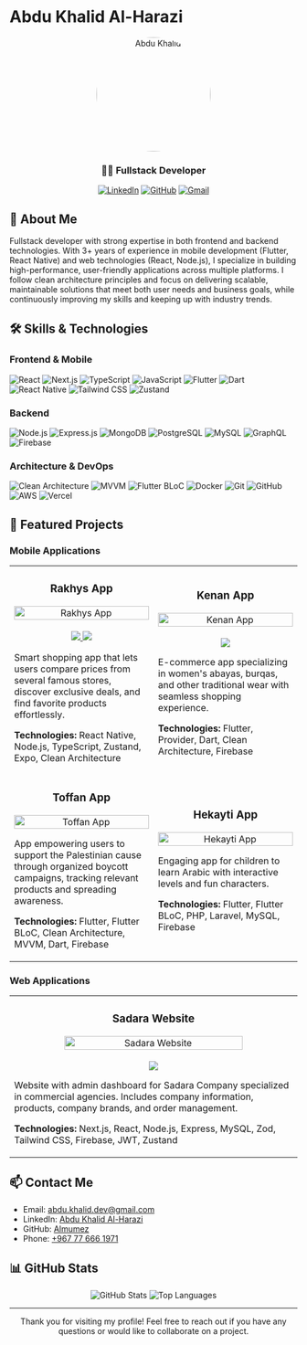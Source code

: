 # Abdu Khalid Al-Harazi

<div align="center">
  <img src="https://firebasestorage.googleapis.com/v0/b/mlproject-60be1.appspot.com/o/portfolio%2Fphoto_2024-12-05_21-45-49.jpg?alt=media&token=68799620-4b6c-486a-a06d-72f639fe8929" alt="Abdu Khalid" width="200" style="border-radius: 50%;">
  <h3>👨‍💻 Fullstack Developer</h3>
  
  [![LinkedIn](https://img.shields.io/badge/LinkedIn-0077B5?style=for-the-badge&logo=linkedin&logoColor=white)](https://www.linkedin.com/in/abdu-khalid-al-harazi-4866b4264/)
  [![GitHub](https://img.shields.io/badge/GitHub-100000?style=for-the-badge&logo=github&logoColor=white)](https://github.com/Almumez)
  [![Gmail](https://img.shields.io/badge/Gmail-D14836?style=for-the-badge&logo=gmail&logoColor=white)](mailto:abdu.khalid.dev@gmail.com)
</div>

## 🚀 About Me

Fullstack developer with strong expertise in both frontend and backend technologies. With 3+ years of experience in mobile development (Flutter, React Native) and web technologies (React, Node.js), I specialize in building high-performance, user-friendly applications across multiple platforms. I follow clean architecture principles and focus on delivering scalable, maintainable solutions that meet both user needs and business goals, while continuously improving my skills and keeping up with industry trends.

## 🛠️ Skills & Technologies

### Frontend & Mobile
![React](https://img.shields.io/badge/React-20232A?style=for-the-badge&logo=react&logoColor=61DAFB)
![Next.js](https://img.shields.io/badge/Next.js-000000?style=for-the-badge&logo=next.js&logoColor=white)
![TypeScript](https://img.shields.io/badge/TypeScript-007ACC?style=for-the-badge&logo=typescript&logoColor=white)
![JavaScript](https://img.shields.io/badge/JavaScript-F7DF1E?style=for-the-badge&logo=javascript&logoColor=black)
![Flutter](https://img.shields.io/badge/Flutter-02569B?style=for-the-badge&logo=flutter&logoColor=white)
![Dart](https://img.shields.io/badge/Dart-0175C2?style=for-the-badge&logo=dart&logoColor=white)
![React Native](https://img.shields.io/badge/React_Native-20232A?style=for-the-badge&logo=react&logoColor=61DAFB)
![Tailwind CSS](https://img.shields.io/badge/Tailwind_CSS-38B2AC?style=for-the-badge&logo=tailwind-css&logoColor=white)
![Zustand](https://img.shields.io/badge/Zustand-FF9E0F?style=for-the-badge&logo=react&logoColor=white)

### Backend
![Node.js](https://img.shields.io/badge/Node.js-43853D?style=for-the-badge&logo=node.js&logoColor=white)
![Express.js](https://img.shields.io/badge/Express.js-404D59?style=for-the-badge&logo=express&logoColor=white)
![MongoDB](https://img.shields.io/badge/MongoDB-4EA94B?style=for-the-badge&logo=mongodb&logoColor=white)
![PostgreSQL](https://img.shields.io/badge/PostgreSQL-316192?style=for-the-badge&logo=postgresql&logoColor=white)
![MySQL](https://img.shields.io/badge/MySQL-005C84?style=for-the-badge&logo=mysql&logoColor=white)
![GraphQL](https://img.shields.io/badge/GraphQL-E10098?style=for-the-badge&logo=graphql&logoColor=white)
![Firebase](https://img.shields.io/badge/Firebase-FFCA28?style=for-the-badge&logo=firebase&logoColor=black)

### Architecture & DevOps
![Clean Architecture](https://img.shields.io/badge/Clean_Architecture-6DB33F?style=for-the-badge&logo=spring&logoColor=white)
![MVVM](https://img.shields.io/badge/MVVM-0078D7?style=for-the-badge&logo=azure-devops&logoColor=white)
![Flutter BLoC](https://img.shields.io/badge/Flutter_BLoC-02569B?style=for-the-badge&logo=flutter&logoColor=white)
![Docker](https://img.shields.io/badge/Docker-2496ED?style=for-the-badge&logo=docker&logoColor=white)
![Git](https://img.shields.io/badge/Git-F05032?style=for-the-badge&logo=git&logoColor=white)
![GitHub](https://img.shields.io/badge/GitHub-100000?style=for-the-badge&logo=github&logoColor=white)
![AWS](https://img.shields.io/badge/AWS-232F3E?style=for-the-badge&logo=amazon-aws&logoColor=white)
![Vercel](https://img.shields.io/badge/Vercel-000000?style=for-the-badge&logo=vercel&logoColor=white)

## 📱 Featured Projects

### Mobile Applications

<table>
  <tr>
    <td width="50%">
      <h3 align="center">Rakhys App</h3>
      <p align="center">
        <img src="https://firebasestorage.googleapis.com/v0/b/mlproject-60be1.appspot.com/o/portfolio%2FArkhass%2Fphoto_2024-12-08_17-36-33.webp?alt=media&token=d2571ebe-d2c7-4749-beb0-7ec9b09bc1fa" width="100%" alt="Rakhys App">
        <br>
        <br>
        <a href="https://apps.apple.com/ye/app/arkhass/id6587583728">
          <img src="https://img.shields.io/badge/App_Store-0D96F6?style=for-the-badge&logo=app-store&logoColor=white">
        </a>
        <a href="https://play.google.com/store/apps/details?id=com.nexumind.arkhass">
          <img src="https://img.shields.io/badge/Google_Play-414141?style=for-the-badge&logo=google-play&logoColor=white">
        </a>
      </p>
      <p>
        Smart shopping app that lets users compare prices from several famous stores, discover exclusive deals, and find favorite products effortlessly.
      </p>
      <p><b>Technologies:</b> React Native, Node.js, TypeScript, Zustand, Expo, Clean Architecture</p>
    </td>
    <td width="50%">
      <h3 align="center">Kenan App</h3>
      <p align="center">
        <img src="https://firebasestorage.googleapis.com/v0/b/mlproject-60be1.appspot.com/o/portfolio%2Fkenan%2FiPhone%2015%20Mockup%2C%20Perspective%20(4).png?alt=media&token=2e3f7797-41ea-4736-a1f5-673b183c2e39" width="100%" alt="Kenan App">
        <br>
        <br>
        <a href="https://play.google.com/store/apps/details?id=com.kenan.kenan">
          <img src="https://img.shields.io/badge/Google_Play-414141?style=for-the-badge&logo=google-play&logoColor=white">
        </a>
      </p>
      <p>
        E-commerce app specializing in women's abayas, burqas, and other traditional wear with seamless shopping experience.
      </p>
      <p><b>Technologies:</b> Flutter, Provider, Dart, Clean Architecture, Firebase</p>
    </td>
  </tr>
  <tr>
    <td width="50%">
      <h3 align="center">Toffan App</h3>
      <p align="center">
        <img src="https://firebasestorage.googleapis.com/v0/b/mlproject-60be1.appspot.com/o/portfolio%2FToffan%2F2.png?alt=media&token=bee106b7-679a-490e-9bfc-20c478ec7230" width="100%" alt="Toffan App">
      </p>
      <p>
        App empowering users to support the Palestinian cause through organized boycott campaigns, tracking relevant products and spreading awareness.
      </p>
      <p><b>Technologies:</b> Flutter, Flutter BLoC, Clean Architecture, MVVM, Dart, Firebase</p>
    </td>
    <td width="50%">
      <h3 align="center">Hekayti App</h3>
      <p align="center">
        <img src="https://firebasestorage.googleapis.com/v0/b/mlproject-60be1.appspot.com/o/portfolio%2Fhekayti-App%2Fhome-landscape.png?alt=media&token=dbc1ab2c-4c1e-49dd-be54-5509be49be64" width="100%" alt="Hekayti App">
      </p>
      <p>
        Engaging app for children to learn Arabic with interactive levels and fun characters.
      </p>
      <p><b>Technologies:</b> Flutter, Flutter BLoC, PHP, Laravel, MySQL, Firebase</p>
    </td>
  </tr>
</table>

### Web Applications

<table>
  <tr>
    <td width="100%">
      <h3 align="center">Sadara Website</h3>
      <p align="center">
        <img src="https://firebasestorage.googleapis.com/v0/b/mlproject-60be1.appspot.com/o/portfolio%2Fsadara%2FFrame%201%20(1).webp?alt=media&token=738c0840-3672-45b9-8255-34336876211f" width="80%" alt="Sadara Website">
        <br>
        <br>
        <a href="https://sadara-ye.com/">
          <img src="https://img.shields.io/badge/Website-FF7139?style=for-the-badge&logo=firefox-browser&logoColor=white">
        </a>
      </p>
      <p>
        Website with admin dashboard for Sadara Company specialized in commercial agencies. Includes company information, products, company brands, and order management.
      </p>
      <p><b>Technologies:</b> Next.js, React, Node.js, Express, MySQL, Zod, Tailwind CSS, Firebase, JWT, Zustand</p>
    </td>
  </tr>
</table>

## 📫 Contact Me

- Email: [abdu.khalid.dev@gmail.com](mailto:abdu.khalid.dev@gmail.com)
- LinkedIn: [Abdu Khalid Al-Harazi](https://www.linkedin.com/in/abdu-khalid-al-harazi-4866b4264/)
- GitHub: [Almumez](https://github.com/Almumez)
- Phone: [+967 77 666 1971](tel:+967776661971)

## 📊 GitHub Stats

<div align="center">
  <img src="https://github-readme-stats.vercel.app/api?username=Almumez&show_icons=true&theme=radical" alt="GitHub Stats" />
  <img src="https://github-readme-stats.vercel.app/api/top-langs/?username=Almumez&layout=compact&theme=radical" alt="Top Languages" />
</div>

---

<p align="center">Thank you for visiting my profile! Feel free to reach out if you have any questions or would like to collaborate on a project.</p> 
